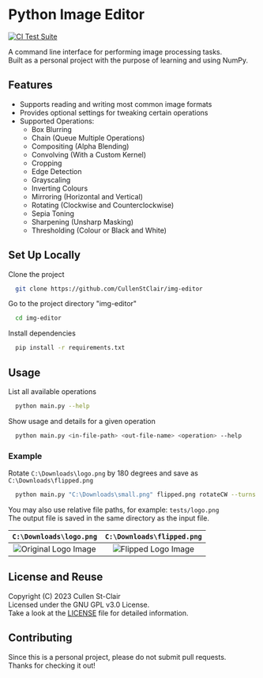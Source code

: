 
# Python Image Editor

[![CI Test Suite](https://github.com/CullenStClair/img-editor/actions/workflows/run-tests.yml/badge.svg)](https://github.com/CullenStClair/img-editor/actions/workflows/run-tests.yml)

A command line interface for performing image processing tasks.  
Built as a personal project with the purpose of learning and using NumPy.

## Features

- Supports reading and writing most common image formats
- Provides optional settings for tweaking certain operations
- Supported Operations:
  - Box Blurring
  - Chain (Queue Multiple Operations)
  - Compositing (Alpha Blending)
  - Convolving (With a Custom Kernel)
  - Cropping
  - Edge Detection
  - Grayscaling
  - Inverting Colours
  - Mirroring (Horizontal and Vertical)
  - Rotating (Clockwise and Counterclockwise)
  - Sepia Toning
  - Sharpening (Unsharp Masking)
  - Thresholding (Colour or Black and White)

## Set Up Locally

Clone the project

```bash
  git clone https://github.com/CullenStClair/img-editor
```

Go to the project directory "img-editor"

```bash
  cd img-editor
```

Install dependencies

```bash
  pip install -r requirements.txt
```

## Usage

List all available operations

```bash
  python main.py --help
```

Show usage and details for a given operation

```bash
  python main.py <in-file-path> <out-file-name> <operation> --help
```

### Example

Rotate `C:\Downloads\logo.png` by 180 degrees and save as `C:\Downloads\flipped.png`

```bash
  python main.py "C:\Downloads\small.png" flipped.png rotateCW --turns 2
```

You may also use relative file paths, for example:  `tests/logo.png`  
The output file is saved in the same directory as the input file.

`C:\Downloads\logo.png`  |  `C:\Downloads\flipped.png`
:-------------------------:|:-------------------------:
![Original Logo Image](https://i.imgur.com/cKBXnKi.png) | ![Flipped Logo Image](https://i.imgur.com/OBnyQbF.png)

## License and Reuse

Copyright (C) 2023  Cullen St-Clair  
Licensed under the GNU GPL v3.0 License.  
Take a look at the [LICENSE](https://github.com/CullenStClair/img-editor/blob/master/LICENSE) file for detailed information.

## Contributing

Since this is a personal project, please do not submit pull requests.  
Thanks for checking it out!
